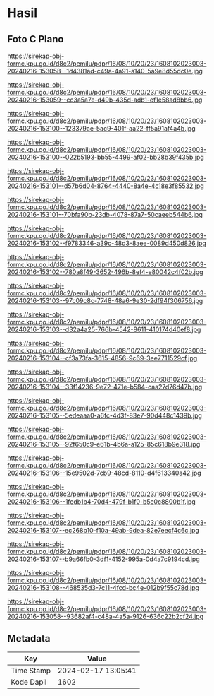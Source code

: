 # Hasil

## Foto C Plano

https://sirekap-obj-formc.kpu.go.id/d8c2/pemilu/pdpr/16/08/10/20/23/1608102023003-20240216-153058--1d4381ad-c49a-4a91-a140-5a9e8d55dc0e.jpg

https://sirekap-obj-formc.kpu.go.id/d8c2/pemilu/pdpr/16/08/10/20/23/1608102023003-20240216-153059--cc3a5a7e-d49b-435d-adb1-ef1e58ad8bb6.jpg

https://sirekap-obj-formc.kpu.go.id/d8c2/pemilu/pdpr/16/08/10/20/23/1608102023003-20240216-153100--123379ae-5ac9-401f-aa22-ff5a91af4a4b.jpg

https://sirekap-obj-formc.kpu.go.id/d8c2/pemilu/pdpr/16/08/10/20/23/1608102023003-20240216-153100--022b5193-bb55-4499-af02-bb28b39f435b.jpg

https://sirekap-obj-formc.kpu.go.id/d8c2/pemilu/pdpr/16/08/10/20/23/1608102023003-20240216-153101--d57b6d04-8764-4440-8a4e-4c18e3f85532.jpg

https://sirekap-obj-formc.kpu.go.id/d8c2/pemilu/pdpr/16/08/10/20/23/1608102023003-20240216-153101--70bfa90b-23db-4078-87a7-50caeeb544b6.jpg

https://sirekap-obj-formc.kpu.go.id/d8c2/pemilu/pdpr/16/08/10/20/23/1608102023003-20240216-153102--f9783346-a39c-48d3-8aee-0089d450d826.jpg

https://sirekap-obj-formc.kpu.go.id/d8c2/pemilu/pdpr/16/08/10/20/23/1608102023003-20240216-153102--780a8f49-3652-496b-8ef4-e80042c4f02b.jpg

https://sirekap-obj-formc.kpu.go.id/d8c2/pemilu/pdpr/16/08/10/20/23/1608102023003-20240216-153103--97c09c8c-7748-48a6-9e30-2df94f306756.jpg

https://sirekap-obj-formc.kpu.go.id/d8c2/pemilu/pdpr/16/08/10/20/23/1608102023003-20240216-153103--d32a4a25-766b-4542-8611-410174d40ef8.jpg

https://sirekap-obj-formc.kpu.go.id/d8c2/pemilu/pdpr/16/08/10/20/23/1608102023003-20240216-153104--cf3a73fa-3615-4856-9c69-3ee7711529cf.jpg

https://sirekap-obj-formc.kpu.go.id/d8c2/pemilu/pdpr/16/08/10/20/23/1608102023003-20240216-153104--33f14236-9e72-471e-b584-caa27d76d47b.jpg

https://sirekap-obj-formc.kpu.go.id/d8c2/pemilu/pdpr/16/08/10/20/23/1608102023003-20240216-153105--5edeaaa0-a6fc-4d3f-83e7-90d448c1439b.jpg

https://sirekap-obj-formc.kpu.go.id/d8c2/pemilu/pdpr/16/08/10/20/23/1608102023003-20240216-153105--92f650c9-e61b-4b6a-a125-85c618b9e318.jpg

https://sirekap-obj-formc.kpu.go.id/d8c2/pemilu/pdpr/16/08/10/20/23/1608102023003-20240216-153106--15e9502d-7cb9-48cd-8110-d4f613340a42.jpg

https://sirekap-obj-formc.kpu.go.id/d8c2/pemilu/pdpr/16/08/10/20/23/1608102023003-20240216-153106--1fedb1b4-70d4-479f-b1f0-b5c0c8800b1f.jpg

https://sirekap-obj-formc.kpu.go.id/d8c2/pemilu/pdpr/16/08/10/20/23/1608102023003-20240216-153107--ec268b10-f10a-49ab-9dea-82e7eecf4c6c.jpg

https://sirekap-obj-formc.kpu.go.id/d8c2/pemilu/pdpr/16/08/10/20/23/1608102023003-20240216-153107--b9a66fb0-3df1-4152-995a-0d4a7c9194cd.jpg

https://sirekap-obj-formc.kpu.go.id/d8c2/pemilu/pdpr/16/08/10/20/23/1608102023003-20240216-153108--468535d3-7c11-4fcd-bc4e-012b9f55c78d.jpg

https://sirekap-obj-formc.kpu.go.id/d8c2/pemilu/pdpr/16/08/10/20/23/1608102023003-20240216-153058--93682af4-c48a-4a5a-9126-636c22b2cf24.jpg


## Metadata

| Key        | Value               |
| ---------- | ------------------- |
| Time Stamp | 2024-02-17 13:05:41 |
| Kode Dapil | 1602                |



